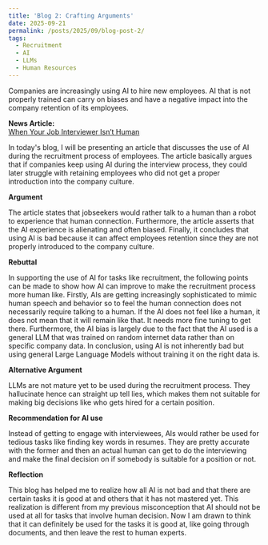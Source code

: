 ```yaml
---
title: 'Blog 2: Crafting Arguments'
date: 2025-09-21
permalink: /posts/2025/09/blog-post-2/
tags:
  - Recruitment
  - AI
  - LLMs
  - Human Resources
---
```


Companies are increasingly using AI to hire new employees. AI that is not properly trained can carry on biases and have a negative impact into the company retention of its employees.

**News Article:**  
[When Your Job Interviewer Isn’t Human](https://time.com/7306955/ai-job-interview-recruitment/)

In today's blog, I will be presenting an article that discusses the use of AI during the recruitment process of employees. The article basically argues that if companies keep using AI during the interview process, they could later struggle with retaining employees who did not get a proper introduction into the company culture.

**Argument**

The article states that jobseekers would rather talk to a human than a robot to experience that human connection. Furthermore, the article asserts that the AI experience is alienating and often biased. Finally, it concludes that using AI is bad because it can affect employees retention since they are not properly introduced to the company culture.

**Rebuttal**

In supporting the use of AI for tasks like recruitment, the following points can be made to show how AI can improve to make the recruitment process more human like. Firstly, AIs are getting increasingly sophisticated to mimic human speech and behavior so to feel the human connection does not necessarily require talking to a human. If the AI does not feel like a human, it does not mean that it will remain like that. It needs more fine tuning to get there. Furthermore, the AI bias is largely due to the fact that the AI used is a general LLM that was trained on random internet data rather than on specific company data. In conclusion, using AI is not inherently bad but using general Large Language Models without training it on the right data is.

**Alternative Argument**

LLMs are not mature yet to be used during the recruitment process. They hallucinate hence can straight up tell lies, which makes them not suitable for making big decisions like who gets hired for a certain position.

**Recommendation for AI use**

Instead of getting to engage with interviewees, AIs would rather be used for tedious tasks like finding key words in resumes. They are pretty accurate with the former and then an actual human can get to do the interviewing and make the final decision on if somebody is suitable for a position or not.

**Reflection**

This blog has helped me to realize how all AI is not bad and that there are certain tasks it is good at and others that it has not mastered yet. This realization is different from my previous misconception that AI should not be used at all for tasks that involve human decision. Now I am drawn to think that it can definitely be used for the tasks it is good at, like going through documents, and then leave the rest to human experts.